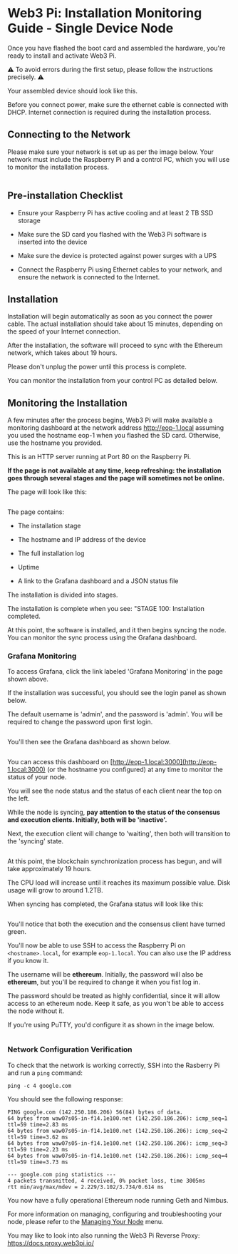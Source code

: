 # Web3 Pi: Installation Monitoring Guide - Single Device Node

Once you have flashed the boot card and assembled the hardware, you're ready to install and activate Web3 Pi.

⚠️ To avoid errors during the first setup, please follow the instructions precisely. ⚠️

Your assembled device should look like this.

<img src="../img/install1.jpg" title="" alt="" data-align="center">Before you connect power, make sure the ethernet cable is connected with DHCP. Internet connection is required during the installation process.

## Connecting to the Network

Please make sure your network is set up as per the image below. Your network must include the Raspberry Pi and a control PC, which you will use to monitor the installation process.

<img src="../img/img-rpi5-connection-diagram-1.png" title="" alt="" data-align="center">

## Pre-installation Checklist

- Ensure your Raspberry Pi has active cooling and at least 2 TB SSD storage

- Make sure the SD card you flashed with the Web3 Pi software is inserted into the device

- Make sure the device is protected against power surges with a UPS

- Connect the Raspberry Pi using Ethernet cables to your network, and ensure the network is connected to the Internet.

## Installation

Installation will begin automatically as soon as you connect the power cable. The actual installation should take about 15 minutes, depending on the speed of your Internet connection.

After the installation, the software will proceed to sync with the Ethereum network, which takes about 19 hours.

Please don't unplug the power until this process is complete.

You can monitor the installation from your control PC as detailed below.

## Monitoring the Installation

A few minutes after the process begins, Web3 Pi will make available a monitoring dashboard at the network address http://eop-1.local assuming you used the hostname eop-1 when you flashed the SD card. Otherwise, use the hostname you provided.

This is an HTTP server running at Port 80 on the Raspberry Pi.

**If the page is not available at any time, keep refreshing: the installation goes through several stages and the page will sometimes not be online.**

The page will look like this:

<img src="../img/install2.jpg" title="" alt="" data-align="center">

The page contains:

- The installation stage

- The hostname and IP address of the device

- The full installation log

- Uptime

- A link to the Grafana dashboard and a JSON status file

The installation is divided into stages.

The installation is complete when you see: "STAGE 100: Installation completed.

At this point, the software is installed, and it then begins syncing the node. You can monitor the sync process using the Grafana dashboard.

### Grafana Monitoring

To access Grafana, click the link labeled 'Grafana Monitoring' in the page shown above.

If the installation was successful, you should see the login panel as shown below.

The default username is 'admin', and the password is 'admin'. You will be
required to change the password upon first login.

<img src="../img/install3.jpg" title="" alt="" data-align="center">

You'll then see the Grafana dashboard as shown below.

<img src="../img/install4.jpg" title="" alt="" data-align="center">

You can access this dashboard on [http://eop-1.local:3000](http://eop-1.local:3000) (or the hostname you configured) at any time to monitor the status of your node.

You will see the node status and the status of each client near the top on the left.

While the node is syncing, **pay attention to the status of the consensus and execution clients. Initially, both will be 'inactive'.**

Next, the execution client will change to 'waiting', then both will transition to the 'syncing' state.

<img src="../img/install5.jpg" title="" alt="" data-align="center">

At this point, the blockchain synchronization process has begun, and will take approximately 19 hours.

The CPU load will increase until it reaches its maximum possible value. Disk usage will grow to around 1.2TB.

When syncing has completed, the Grafana status will look like this:

<img src="../img/install6.jpg" title="" alt="" data-align="center">

You'll notice that both the execution and the consensus client have turned green.

You'll now be able to use SSH to access the Raspberry Pi on `<hostname>.local`, for example `eop-1.local`. You can also use the IP address if you know it.

The username will be **ethereum**. Initially, the password will also be **ethereum**, but you'll be required to change it when you fist log in.

The password should be treated as highly confidential, since it will allow access to an ethereum node. Keep it safe, as you won't be able to access the node without it.

If you're using PuTTY, you'd configure it as shown in the image below.

<img src="../img/install7.jpg" title="" alt="" data-align="center">

### Network Configuration Verification

To check that the network is working correctly, SSH into the Rasberry Pi and run a `ping` command:

```
ping -c 4 google.com
```

You should see the following response:

```
PING google.com (142.250.186.206) 56(84) bytes of data.
64 bytes from waw07s05-in-f14.1e100.net (142.250.186.206): icmp_seq=1 ttl=59 time=2.83 ms
64 bytes from waw07s05-in-f14.1e100.net (142.250.186.206): icmp_seq=2 ttl=59 time=3.62 ms
64 bytes from waw07s05-in-f14.1e100.net (142.250.186.206): icmp_seq=3 ttl=59 time=2.23 ms
64 bytes from waw07s05-in-f14.1e100.net (142.250.186.206): icmp_seq=4 ttl=59 time=3.73 ms

--- google.com ping statistics ---
4 packets transmitted, 4 received, 0% packet loss, time 3005ms
rtt min/avg/max/mdev = 2.229/3.102/3.734/0.614 ms
```

You now have a fully operational Ethereum node running Geth and Nimbus.

For more information on managing, configuring and troubleshooting your node, please refer to the [Managing Your Node](../../management/ssh.md) menu.

You may like to look into also running the Web3 Pi Reverse Proxy: https://docs.proxy.web3pi.io/
